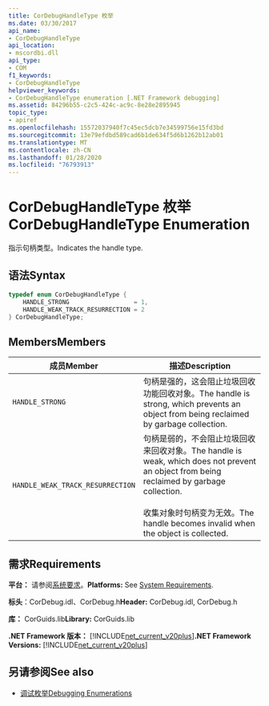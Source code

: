 ```yaml
---
title: CorDebugHandleType 枚举
ms.date: 03/30/2017
api_name:
- CorDebugHandleType
api_location:
- mscordbi.dll
api_type:
- COM
f1_keywords:
- CorDebugHandleType
helpviewer_keywords:
- CorDebugHandleType enumeration [.NET Framework debugging]
ms.assetid: 84296b55-c2c5-424c-ac9c-8e28e2895945
topic_type:
- apiref
ms.openlocfilehash: 15572037940f7c45ec5dcb7e34599756e15fd3bd
ms.sourcegitcommit: 13e79efdbd589cad6b1de634f5d6b1262b12ab01
ms.translationtype: MT
ms.contentlocale: zh-CN
ms.lasthandoff: 01/28/2020
ms.locfileid: "76793913"
---
```

# <a name="cordebughandletype-enumeration"></a><span data-ttu-id="d1e2c-102">CorDebugHandleType 枚举</span><span class="sxs-lookup"><span data-stu-id="d1e2c-102">CorDebugHandleType Enumeration</span></span>
<span data-ttu-id="d1e2c-103">指示句柄类型。</span><span class="sxs-lookup"><span data-stu-id="d1e2c-103">Indicates the handle type.</span></span>  
  
## <a name="syntax"></a><span data-ttu-id="d1e2c-104">语法</span><span class="sxs-lookup"><span data-stu-id="d1e2c-104">Syntax</span></span>  
  
```cpp  
typedef enum CorDebugHandleType {  
    HANDLE_STRONG                  = 1,  
    HANDLE_WEAK_TRACK_RESURRECTION = 2  
} CorDebugHandleType;  
```  
  
## <a name="members"></a><span data-ttu-id="d1e2c-105">Members</span><span class="sxs-lookup"><span data-stu-id="d1e2c-105">Members</span></span>  
  
|<span data-ttu-id="d1e2c-106">成员</span><span class="sxs-lookup"><span data-stu-id="d1e2c-106">Member</span></span>|<span data-ttu-id="d1e2c-107">描述</span><span class="sxs-lookup"><span data-stu-id="d1e2c-107">Description</span></span>|  
|------------|-----------------|  
|`HANDLE_STRONG`|<span data-ttu-id="d1e2c-108">句柄是强的，这会阻止垃圾回收功能回收对象。</span><span class="sxs-lookup"><span data-stu-id="d1e2c-108">The handle is strong, which prevents an object from being reclaimed by garbage collection.</span></span>|  
|`HANDLE_WEAK_TRACK_RESURRECTION`|<span data-ttu-id="d1e2c-109">句柄是弱的，不会阻止垃圾回收来回收对象。</span><span class="sxs-lookup"><span data-stu-id="d1e2c-109">The handle is weak, which does not prevent an object from being reclaimed by garbage collection.</span></span><br /><br /> <span data-ttu-id="d1e2c-110">收集对象时句柄变为无效。</span><span class="sxs-lookup"><span data-stu-id="d1e2c-110">The handle becomes invalid when the object is collected.</span></span>|  
  
## <a name="requirements"></a><span data-ttu-id="d1e2c-111">需求</span><span class="sxs-lookup"><span data-stu-id="d1e2c-111">Requirements</span></span>  
 <span data-ttu-id="d1e2c-112">**平台：** 请参阅[系统要求](../../../../docs/framework/get-started/system-requirements.md)。</span><span class="sxs-lookup"><span data-stu-id="d1e2c-112">**Platforms:** See [System Requirements](../../../../docs/framework/get-started/system-requirements.md).</span></span>  
  
 <span data-ttu-id="d1e2c-113">**标头**：CorDebug.idl、CorDebug.h</span><span class="sxs-lookup"><span data-stu-id="d1e2c-113">**Header:** CorDebug.idl, CorDebug.h</span></span>  
  
 <span data-ttu-id="d1e2c-114">**库：** CorGuids.lib</span><span class="sxs-lookup"><span data-stu-id="d1e2c-114">**Library:** CorGuids.lib</span></span>  
  
 <span data-ttu-id="d1e2c-115">**.NET Framework 版本：** [!INCLUDE[net_current_v20plus](../../../../includes/net-current-v20plus-md.md)]</span><span class="sxs-lookup"><span data-stu-id="d1e2c-115">**.NET Framework Versions:** [!INCLUDE[net_current_v20plus](../../../../includes/net-current-v20plus-md.md)]</span></span>  
  
## <a name="see-also"></a><span data-ttu-id="d1e2c-116">另请参阅</span><span class="sxs-lookup"><span data-stu-id="d1e2c-116">See also</span></span>

- [<span data-ttu-id="d1e2c-117">调试枚举</span><span class="sxs-lookup"><span data-stu-id="d1e2c-117">Debugging Enumerations</span></span>](debugging-enumerations.md)
